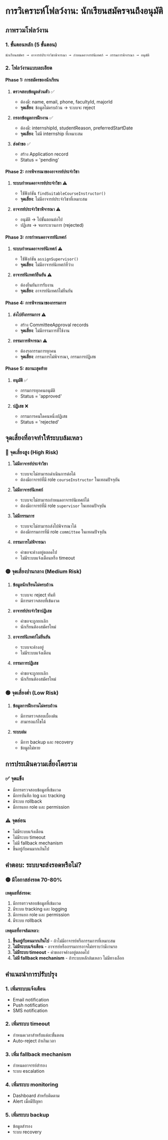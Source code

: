 # การวิเคราะห์โฟลว์งาน: นักเรียนสมัครจนถึงอนุมัติ

## ภาพรวมโฟลว์งาน

### 1. ขั้นตอนหลัก (5 ขั้นตอน)
```
นักเรียนสมัคร → อาจารย์ประจำวิชาพิจารณา → กำหนดอาจารย์นิเทศก์ → กรรมการพิจารณา → อนุมัติ
```

### 2. โฟลว์งานแบบละเอียด

#### Phase 1: การสมัครของนักเรียน
1. **ตรวจสอบข้อมูลส่วนตัว** ✅
   - ต้องมี: name, email, phone, facultyId, majorId
   - **จุดเสี่ยง**: ข้อมูลไม่ครบถ้วน → ระบบจะ reject

2. **กรอกข้อมูลการฝึกงาน** ✅
   - ต้องมี: internshipId, studentReason, preferredStartDate
   - **จุดเสี่ยง**: ไม่มี internship ที่เหมาะสม

3. **ส่งคำขอ** ✅
   - สร้าง Application record
   - Status = 'pending'

#### Phase 2: การพิจารณาของอาจารย์ประจำวิชา
1. **ระบบกำหนดอาจารย์ประจำวิชา** ⚠️
   - ใช้ฟังก์ชัน `findSuitableCourseInstructor()`
   - **จุดเสี่ยง**: ไม่มีอาจารย์ประจำวิชาที่เหมาะสม

2. **อาจารย์ประจำวิชาพิจารณา** ⚠️
   - อนุมัติ → ไปขั้นตอนต่อไป
   - ปฏิเสธ → จบกระบวนการ (rejected)

#### Phase 3: การกำหนดอาจารย์นิเทศก์
1. **ระบบกำหนดอาจารย์นิเทศก์** ⚠️
   - ใช้ฟังก์ชัน `assignSupervisor()`
   - **จุดเสี่ยง**: ไม่มีอาจารย์นิเทศก์ที่ว่าง

2. **อาจารย์นิเทศก์ยืนยัน** ⚠️
   - ต้องยืนยันการรับงาน
   - **จุดเสี่ยง**: อาจารย์นิเทศก์ไม่ยืนยัน

#### Phase 4: การพิจารณาของกรรมการ
1. **ส่งไปยังกรรมการ** ⚠️
   - สร้าง CommitteeApproval records
   - **จุดเสี่ยง**: ไม่มีกรรมการที่ใช้งาน

2. **กรรมการพิจารณา** ⚠️
   - ต้องรอกรรมการทุกคน
   - **จุดเสี่ยง**: กรรมการไม่พิจารณา, กรรมการปฏิเสธ

#### Phase 5: สถานะสุดท้าย
1. **อนุมัติ** ✅
   - กรรมการทุกคนอนุมัติ
   - Status = 'approved'

2. **ปฏิเสธ** ❌
   - กรรมการคนใดคนหนึ่งปฏิเสธ
   - Status = 'rejected'

## จุดเสี่ยงที่อาจทำให้ระบบล้มเหลว

### 🔴 จุดเสี่ยงสูง (High Risk)

1. **ไม่มีอาจารย์ประจำวิชา**
   - ระบบจะไม่สามารถดำเนินการต่อได้
   - ต้องมีอาจารย์ที่มี role `courseInstructor` ในเทอมปัจจุบัน

2. **ไม่มีอาจารย์นิเทศก์**
   - ระบบจะไม่สามารถกำหนดอาจารย์นิเทศก์ได้
   - ต้องมีอาจารย์ที่มี role `supervisor` ในเทอมปัจจุบัน

3. **ไม่มีกรรมการ**
   - ระบบจะไม่สามารถส่งไปพิจารณาได้
   - ต้องมีกรรมการที่มี role `committee` ในเทอมปัจจุบัน

4. **กรรมการไม่พิจารณา**
   - คำขอจะค้างอยู่ตลอดไป
   - ไม่มีระบบแจ้งเตือนหรือ timeout

### 🟡 จุดเสี่ยงปานกลาง (Medium Risk)

1. **ข้อมูลนักเรียนไม่ครบถ้วน**
   - ระบบจะ reject ทันที
   - มีการตรวจสอบที่เข้มงวด

2. **อาจารย์ประจำวิชาปฏิเสธ**
   - คำขอจะถูกยกเลิก
   - นักเรียนต้องสมัครใหม่

3. **อาจารย์นิเทศก์ไม่ยืนยัน**
   - ระบบจะค้างอยู่
   - ไม่มีระบบแจ้งเตือน

4. **กรรมการปฏิเสธ**
   - คำขอจะถูกยกเลิก
   - นักเรียนต้องสมัครใหม่

### 🟢 จุดเสี่ยงต่ำ (Low Risk)

1. **ข้อมูลการฝึกงานไม่ครบถ้วน**
   - มีการตรวจสอบเบื้องต้น
   - สามารถแก้ไขได้

2. **ระบบล่ม**
   - มีการ backup และ recovery
   - ข้อมูลไม่หาย

## การประเมินความเสี่ยงโดยรวม

### ✅ จุดแข็ง
- มีการตรวจสอบข้อมูลที่เข้มงวด
- มีการบันทึก log และ tracking
- มีระบบ rollback
- มีการแยก role และ permission

### ⚠️ จุดอ่อน
- ไม่มีระบบแจ้งเตือน
- ไม่มีระบบ timeout
- ไม่มี fallback mechanism
- ขึ้นอยู่กับคนมากเกินไป

## คำตอบ: ระบบจะส่งรอดหรือไม่?

### 🟡 **มีโอกาสส่งรอด 70-80%** 

**เหตุผลที่ส่งรอด:**
1. มีการตรวจสอบข้อมูลที่เข้มงวด
2. มีระบบ tracking และ logging
3. มีการแยก role และ permission
4. มีระบบ rollback

**เหตุผลที่อาจล้มเหลว:**
1. **ขึ้นอยู่กับคนมากเกินไป** - ถ้าไม่มีอาจารย์หรือกรรมการที่เหมาะสม
2. **ไม่มีระบบแจ้งเตือน** - อาจารย์หรือกรรมการอาจไม่ทราบว่ามีงานรอ
3. **ไม่มีระบบ timeout** - คำขออาจค้างอยู่ตลอดไป
4. **ไม่มี fallback mechanism** - ถ้าระบบหลักล้มเหลว ไม่มีทางเลือก

## คำแนะนำการปรับปรุง

### 1. เพิ่มระบบแจ้งเตือน
- Email notification
- Push notification
- SMS notification

### 2. เพิ่มระบบ timeout
- กำหนดเวลาสำหรับแต่ละขั้นตอน
- Auto-reject ถ้าเกินเวลา

### 3. เพิ่ม fallback mechanism
- กำหนดอาจารย์สำรอง
- ระบบ escalation

### 4. เพิ่มระบบ monitoring
- Dashboard สำหรับติดตาม
- Alert เมื่อมีปัญหา

### 5. เพิ่มระบบ backup
- ข้อมูลสำรอง
- ระบบ recovery
